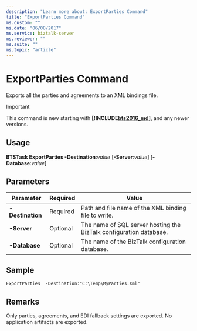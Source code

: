 ```yaml
---
description: "Learn more about: ExportParties Command"
title: "ExportParties Command"
ms.custom: ""
ms.date: "06/08/2017"
ms.service: biztalk-server
ms.reviewer: ""
ms.suite: ""
ms.topic: "article"
---
```

# ExportParties Command
Exports all the parties and agreements to an XML bindings file.

> [!IMPORTANT]
> This command is new starting with **[!INCLUDE[bts2016_md](../includes/bts2016-md.md)]**, and any newer versions.

## Usage
  **BTSTask ExportParties -Destination**:*value* [**-Server**:*value*] [**-Database**:*value*]
  
## Parameters

|Parameter|Required|Value|  
|---|---|---|  
| **-Destination** | Required | Path and file name of the XML binding file to write. |
| **-Server** | Optional | The name of SQL server hosting the BizTalk configuration database. |
| **-Database** | Optional | The name of the BizTalk configuration database.|

## Sample
  `ExportParties  -Destination:"C:\Temp\MyParties.Xml"` 

## Remarks
  Only parties, agreements, and EDI fallback settings are exported. No application artifacts are exported.
